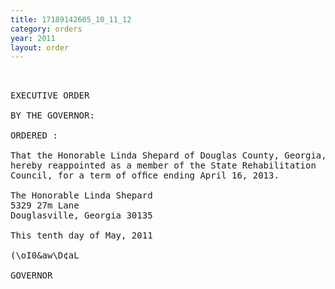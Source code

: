 ```yaml
---
title: 17189142605_10_11_12
category: orders
year: 2011
layout: order
---
```


<pre> 

EXECUTIVE ORDER

BY THE GOVERNOR:

ORDERED :

That the Honorable Linda Shepard of Douglas County, Georgia, is
hereby reappointed as a member of the State Rehabilitation
Council, for a term of ofﬁce ending April 16, 2013.

The Honorable Linda Shepard
5329 27m Lane
Douglasville, Georgia 30135

This tenth day of May, 2011

(\oI0&aw\D¢aL

GOVERNOR

</pre>
